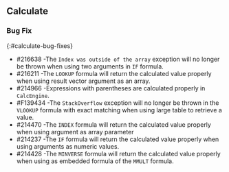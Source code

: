 ## Calculate

### Bug Fix
{:#calculate-bug-fixes}

* \#216638 -The `Index was outside of the array` exception will no longer be thrown when using two arguments in `IF` formula. 
* \#216211 -The `LOOKUP` formula will return the calculated value properly when using result vector argument as an array.
* \#214966 -Expressions with parentheses are calculated properly in `CalcEngine`. 
* \#F139434 -The `StackOverflow` exception will no longer be thrown in the `VLOOKUP` formula with exact matching when using large table to retrieve a value.
* \#214470 -The `INDEX` formula will return the calculated value properly when using argument as array parameter
* \#214237 -The `IF` formula will return the calculated value properly when using arguments as numeric values.
* \#214428 -The `MINVERSE` formula will return the calculated value properly when using as embedded formula of the `MMULT` formula.